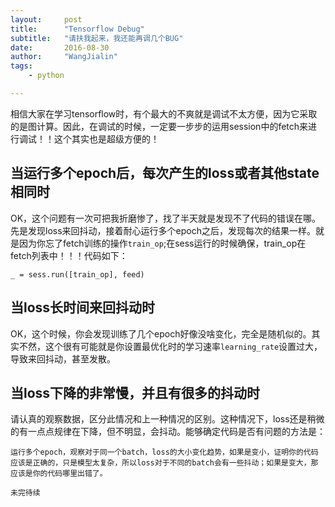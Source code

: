 ```yaml
---
layout:     post
title:      "Tensorflow Debug"
subtitle:   "请扶我起来，我还能再调几个BUG"
date:       2016-08-30
author:     "WangJialin"
tags:
    - python

---
```

相信大家在学习tensorflow时，有个最大的不爽就是调试不太方便，因为它采取的是图计算。因此，在调试的时候，一定要一步步的运用session中的fetch来进行调试！！这个其实也是超级方便的！

## 当运行多个epoch后，每次产生的loss或者其他state相同时
OK，这个问题有一次可把我折磨惨了，找了半天就是发现不了代码的错误在哪。先是发现loss来回抖动，接着耐心运行多个epoch之后，发现每次的结果一样。就是因为你忘了fetch训练的操作`train_op`;在sess运行的时候确保，train_op在fetch列表中！！！代码如下：

```
_ = sess.run([train_op], feed)
```

## 当loss长时间来回抖动时

OK，这个时候，你会发现训练了几个epoch好像没啥变化，完全是随机似的。其实不然，这个很有可能就是你设置最优化时的学习速率`learning_rate`设置过大，导致来回抖动，甚至发散。


## 当loss下降的非常慢，并且有很多的抖动时
请认真的观察数据，区分此情况和上一种情况的区别。这种情况下，loss还是稍微的有一点点规律在下降，但不明显，会抖动。能够确定代码是否有问题的方法是：

```
运行多个epoch，观察对于同一个batch，loss的大小变化趋势，如果是变小，证明你的代码应该是正确的，只是模型太复杂，所以loss对于不同的batch会有一些抖动；如果是变大，那应该是你的代码哪里出错了。
```


```
未完待续
```